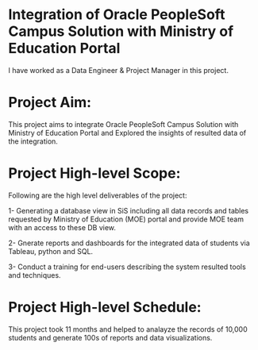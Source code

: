 # Integration of Oracle PeopleSoft Campus Solution with Ministry of Education Portal
I have worked as a Data Engineer & Project Manager in this project.
# Project Aim:
This project aims to integrate Oracle PeopleSoft Campus Solution with Ministry of Education Portal and Explored the insights of resulted data of the integration.
# Project High-level Scope:
Following are the high level deliverables of the project:

1- Generating a database view in SiS including all data records and tables requested by Ministry of Education (MOE) portal and provide MOE team with an access to these DB view.

2- Gnerate reports and dashboards for the integrated data of students via Tableau, python and SQL.

3- Conduct a training for end-users describing the system resulted tools and techniques.
# Project High-level Schedule:
This project took 11 months and helped to analayze the records of 10,000 students and generate 100s of reports and data visualizations.
